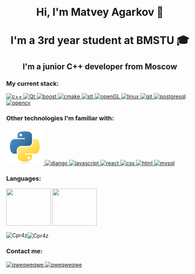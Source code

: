 <h1 align='center'>Hi, I'm Matvey Agarkov 👋</h1>
<h1 align='center'>I'm a 3rd year student at BMSTU 🎓</h1>
<h2 align='center'>I'm a junior C++ developer from Moscow</h2>
<h3 align='left'>My current stack:</h3>
<a href='https://isocpp.org/' target='_blank' rel='norefferer'>
    <img src='https://laptrinhcanban.com/c/lap-trinh-c-co-ban/gioi-thieu-ngon-ngu-c/su-khac-biet-giua-c-c++-csharp/c++.png'
    width='150' height='100' alt='c++' title='C++'>
</a>

<a href = 'https://www.qt.io/' target='_blank' rel='norefferer'>
    <img src='https://gdm-catalog-fmapi-prod.imgix.net/ProductLogo/d82b510c-1268-4d8a-85c1-41b6d44a6706.png?ixlib=react-9.0.3&ch=Width%2CDPR&auto=format&w=4742'
     alt='Qt' width='150' height='120' title='QT'> 
</a>

<a href = 'https://www.boost.org/' target='_blank' rel='norefferer'>
    <img src='https://static.lwn.net/images/ns/boost.png'
     alt='boost' width='200' height='100' title='Boost'> 
</a>



<a href = 'https://cmake.org/' target='_blank' rel='norefferer'>
    <img src='https://earthly.dev/blog/assets/images/makefiles-on-windows/cmake.jpg'
     alt='cmake' width='165' height='100' title='Cmake'> 
</a>

<a href = 'https://en.wikipedia.org/wiki/Standard_Template_Library' target='_blank' rel='norefferer'>
    <img src='https://avatars.mds.yandex.net/i?id=2a00000179fb635263ab07dd222cfb1df328-4600894-images-thumbs&n=13'
     alt='stl' width='150' height='100' title='STL'> 
</a>

<a href = 'https://www.opengl.org/' target='_blank' rel='norefferer'>
    <img src='https://ded9.com/wp-content/uploads/2022/10/word-image-93766-3-1536x1152.jpeg'
     alt='openGL' width='150' height='100' title='OPENGL'> 
</a>

<a href = 'https://www.linux.org/' target='_blank' rel='norefferer'>
    <img src='https://miro.medium.com/max/1400/1*6dWsxXX0Rif2VD-MHsHpNg.png'
     alt='linux' width='100' height='100' title='Linux'> 
</a>
<a href = 'https://git-scm.com/' target ='_blank' rel='norefferer'>
    <img src='https://miro.medium.com/max/870/1*L1wCPhdvK2guitLVNVCEtw.jpeg'
    width='120' height='120' alt='git' title='Git'>
</a>
<a href='https://www.postgresql.org/' target='_blank' rel = 'norefferer'>
    <img src='https://www.hobbymods.ru/up/article/image/it/databases/postgresql.png'
    width='110' height='110' alt='postgresql' title='Posgersql'>
</a>
<a href='https://opencv.org/' target='_blank' rel = 'norefferer'>
    <img src='https://robotclass.ru/wp-content/uploads/2017/06/logo.jpg'
    width='150' height='110' alt='opencv' title='OpenCV'>
</a>



<h3 align='left'>Other technologies I'm familiar with:</h3>

<a href='https://www.python.org' target="_blank" rel="noreferrer">
    <img src= https://raw.githubusercontent.com/devicons/devicon/master/icons/python/python-original.svg
    alt="python" width="100" height="100" title="Python">
</a>
<a href= 'https://www.djangoproject.com/' target='_blank' rel='norefferer'>
    <img src='https://cdn.worldvectorlogo.com/logos/django.svg' 
    alt='django' width='100' height='100' title='Django'>
</a>
<a href='https://www.javascript.com/' target='_blank' rel='norefferer'>
    <img src='https://fuzeservers.ru/wp-content/uploads/4/7/b/47bf752c2f13d3f13363ea5b624bd2db.png'
    width='100' height='100' alt='javascript' title='Javascript'>
</a>
<a href='https://reactjs.org/' target='_blank' rel='norefferer'>
    <img src='https://avatars.mds.yandex.net/i?id=19427e719f7eda357336338835749144-5537533-images-thumbs&n=13'
    width='120' height='120' alt='react' title='React'>
</a>
<a href='https://www.w3.org/Style/CSS/Overview.en.html' target='_blank' rel='norefferer'>
    <img src='https://avatars.mds.yandex.net/i?id=f4e85d5d0c417c00be144ae7b009f1ec-3780431-images-thumbs&n=13'
    width='100' height='123' alt='css' title='CSS'>
</a>
<a href='https://html.com/html5/' target='_blank' rel='norefferer'>
    <img src='https://www.osp.ru/FileStorage/ARTICLE/Otkrytye_sistemy._SUBD/2012-10/08_12/13132400/Otkrytye_sistemy._SUBD_9_(2935).png'
    width='100' height='120' alt='html' title='HTML'>
</a>
<a href='https://www.mysql.com/' target='_blank' rel='norefferer'>
    <img src='https://streampipes.apache.org/docs/img/pipeline-elements/org.apache.streampipes.connect.adapters.mysql.stream/icon.png'
    height='100' width='120' alt='mysql' title='MYSQL'>
</a>
<h3 align='left'>Languages:</h3>
<p>
<a>
<img src='https://s1.1zoom.ru/big3/277/338447-Berserker.jpg'
width='120' height='100'>
</a>
<a>
    <img src='https://flagof.ru/wp-content/uploads/2018/10/flag_en_big.jpg'
    width='120' height='100'>
</a>
</p>
<p>
    <img align="left"
        src="https://github-readme-stats.vercel.app/api/top-langs?username=Cpr4z&show_icons=true&locale=en&layout=compact"
        alt="Cpr4z" />
</p>
<p>
    <img align='center' src="https://github-readme-stats.vercel.app/api?username=Cpr4z&show_icons=true&locale=en&layout=compact"
        alt="Cpr4z" />
</p>
<h3 align='left'>Contact me:</h3>
<p align='left'>
    <a href="https://vk.com/cpr4z" target="_blank">
        <img align="center"
            src="https://avatars.mds.yandex.net/i?id=0e31c54e2522133fb5d7412666b8f63e-5392430-images-thumbs&n=13"
            alt="qweqweqwe" height="40" width="40" />
    </a>
    <a href="https://t.me/Dxysio999" target="_blank">
        <img align="center"
            src="https://proxym.net/wp-content/uploads/2014/09/kak-nastroit-proxy-Telegram.png"
            alt="qweqweqwe" height="40" width="40" />
    </a>
</p>
